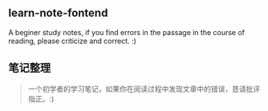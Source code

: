 ## learn-note-fontend
A beginer study notes, if you find errors in the passage in the course of reading, please criticize and correct.    :)

## 笔记整理
> 一个初学者的学习笔记，如果你在阅读过程中发现文章中的错误，恳请批评指正。:)
